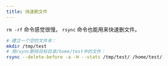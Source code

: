 ```yaml
---
title: 快速删文件
---
```



`rm -rf` 命令感觉很慢。 `rsync` 命令也能用来快速删文件。

```sh
# 建立一个空的文件夹：
mkdir /tmp/test
# 用rsync删除目标目录/home/test中的文件：
rsync --delete-before -a -H --stats /tmp/test/ /home/test/
```
